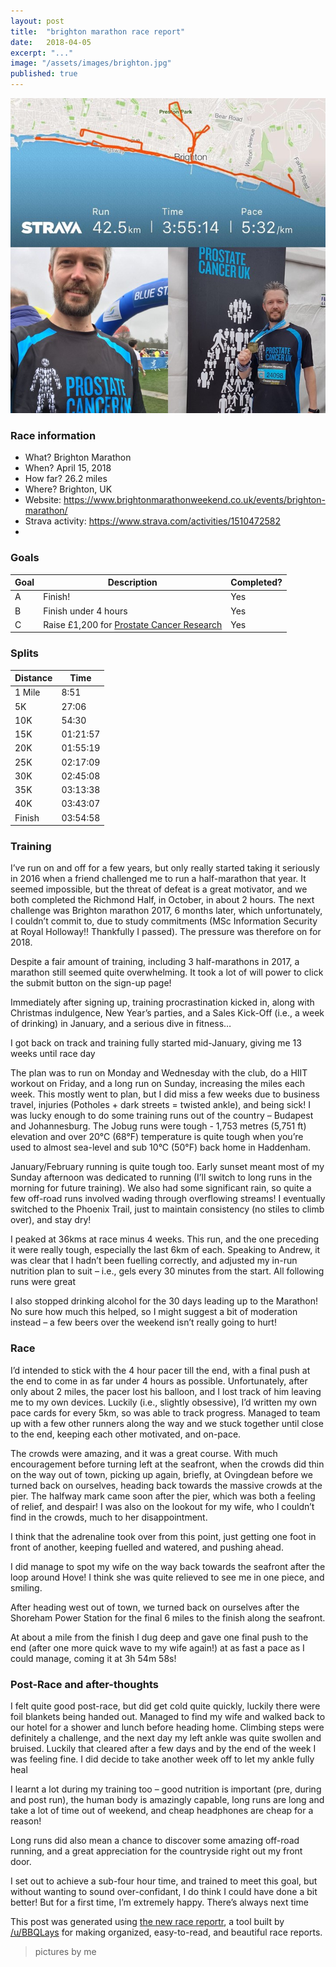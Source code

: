```yaml
---
layout: post
title:  "brighton marathon race report"
date:   2018-04-05
excerpt: "..."
image: "/assets/images/brighton.jpg"
published: true
---
```


![brighton marathon](/assets/images/brighton_marathon.jpg)

### Race information
- What? Brighton Marathon
- When? April 15, 2018
- How far? 26.2 miles
- Where? Brighton, UK
- Website: https://www.brightonmarathonweekend.co.uk/events/brighton-marathon/
- Strava activity: https://www.strava.com/activities/1510472582
- 
### Goals

| Goal | Description                                   | Completed? |
|------|-----------------------------------------------|------------|
| A    | Finish!                                       | Yes        |
| B    | Finish under 4 hours                          | Yes        |
| C    | Raise £1,200 for [Prostate Cancer Research]() | Yes        |

### Splits

|      Distance     	|      Time       	|
|-------------------	|-----------------	|
|     1 Mile        	|     8:51        	|
|     5K            	|     27:06       	|
|     10K           	|     54:30       	|
|     15K           	|     01:21:57    	|
|     20K           	|     01:55:19    	|
|     25K           	|     02:17:09    	|
|     30K           	|     02:45:08    	|
|     35K           	|     03:13:38    	|
|     40K           	|     03:43:07    	|
|     Finish        	|     03:54:58    	|

### Training

I’ve run on and off for a few years, but only really started taking it seriously in 2016 when a friend challenged me to run a half-marathon that year. It seemed impossible, but the threat of defeat is a great motivator, and we both completed the Richmond Half, in October, in about 2 hours. The next challenge was Brighton marathon 2017, 6 months later, which unfortunately, I couldn’t commit to, due to study commitments (MSc Information Security at Royal Holloway!! Thankfully I passed). The pressure was therefore on for 2018. 

Despite a fair amount of training, including 3 half-marathons in 2017, a marathon still seemed quite overwhelming. It took a lot of will power to click the submit button on the sign-up page! 

Immediately after signing up, training procrastination kicked in, along with Christmas indulgence, New Year’s parties, and a Sales Kick-Off (i.e., a week of drinking) in January, and a serious dive in fitness…

I got back on track and training fully started mid-January, giving me 13 weeks until race day

The plan was to run on Monday and Wednesday with the club, do a HIIT workout on Friday, and a long run on Sunday, increasing the miles each week. This mostly went to plan, but I did miss a few weeks due to business travel, injuries (Potholes + dark streets = twisted ankle), and being sick! I was lucky enough to do some training runs out of the country – Budapest and Johannesburg. The Jobug runs were tough - 1,753 metres (5,751 ft) elevation and over 20°C (68°F) temperature is quite tough when you’re used to almost sea-level and sub 10°C (50°F) back home in Haddenham.

January/February running is quite tough too. Early sunset meant most of my Sunday afternoon was dedicated to running (I’ll switch to long runs in the morning for future training). We also had some significant rain, so quite a few off-road runs involved wading through overflowing streams! I eventually switched to the Phoenix Trail, just to maintain consistency (no stiles to climb over), and stay dry!

I peaked at 36kms at race minus 4 weeks. This run, and the one preceding it were really tough, especially the last 6km of each. Speaking to Andrew, it was clear that I hadn’t been fuelling correctly, and adjusted my in-run nutrition plan to suit – i.e., gels every 30 minutes from the start. All following runs were great

I also stopped drinking alcohol for the 30 days leading up to the Marathon! No sure how much this helped, so I might suggest a bit of moderation instead – a few beers over the weekend isn’t really going to hurt!

### Race
I’d intended to stick with the 4 hour pacer till the end, with a final push at the end to come in as far under 4 hours as possible. Unfortunately, after only about 2 miles, the pacer lost his balloon, and I lost track of him leaving me to my own devices. Luckily (i.e., slightly obsessive), I’d written my own pace cards for every 5km, so was able to track progress. Managed to team up with a few other runners along the way and we stuck together until close to the end, keeping each other motivated, and on-pace.

The crowds were amazing, and it was a great course. With much encouragement before turning left at the seafront, when the crowds did thin on the way out of town, picking up again, briefly, at Ovingdean before we turned back on ourselves, heading back towards the massive crowds at the pier.
The halfway mark came soon after the pier, which was both a feeling of relief, and despair! I was also on the lookout for my wife, who I couldn’t find in the crowds, much to her disappointment.

I think that the adrenaline took over from this point, just getting one foot in front of another, keeping fuelled and watered, and pushing ahead.

I did manage to spot my wife on the way back towards the seafront after the loop around Hove! I think she was quite relieved to see me in one piece, and smiling.

After heading west out of town, we turned back on ourselves after the Shoreham Power Station for the final 6 miles to the finish along the seafront.

At about a mile from the finish I dug deep and gave one final push to the end (after one more quick wave to my wife again!) at as fast a pace as I could manage, coming it at 3h 54m 58s!

### Post-Race and after-thoughts 
I felt quite good post-race, but did get cold quite quickly, luckily there were foil blankets being handed out. Managed to find my wife and walked back to our hotel for a shower and lunch before heading home. Climbing steps were definitely a challenge, and the next day my left ankle was quite swollen and bruised. Luckily that cleared after a few days and by the end of the week I was feeling fine. I did decide to take another week off to let my ankle fully heal

I learnt a lot during my training too – good nutrition is important (pre, during and post run), the human body is amazingly capable, long runs are long and take a lot of time out of weekend, and cheap headphones are cheap for a reason! 

Long runs did also mean a chance to discover some amazing off-road running, and a great appreciation for the countryside right out my front door.

I set out to achieve a sub-four hour time, and trained to meet this goal, but without wanting to sound over-confidant, I do think I could have done a bit better! But for a first time, I’m extremely happy. There’s always next time

This post was generated using [the new race reportr](https://martellaj.github.io/race-reportr/), a tool built by [/u/BBQLays](https://www.reddit.com/u/bbqlays) for making organized, easy-to-read, and beautiful race reports.


> pictures by me
